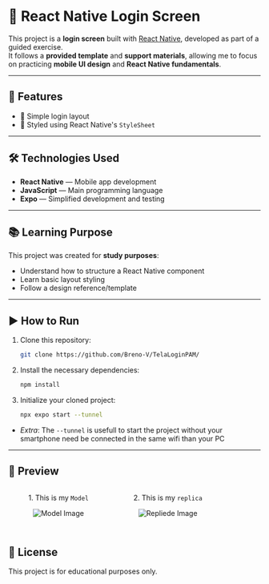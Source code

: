 # 📱 React Native Login Screen

This project is a **login screen** built with [React Native](https://reactnative.dev/), developed as part of a guided exercise.  
It follows a **provided template** and **support materials**, allowing me to focus on practicing **mobile UI design** and **React Native fundamentals**.

---

## 🚀 Features

- 📌 Simple login layout
- 📌 Styled using React Native's `StyleSheet`

---

## 🛠️ Technologies Used

- **React Native** — Mobile app development
- **JavaScript** — Main programming language
- **Expo** — Simplified development and testing

---

## 📚 Learning Purpose

This project was created for **study purposes**:

- Understand how to structure a React Native component
- Learn basic layout styling
- Follow a design reference/template

---

## ▶️ How to Run

1. Clone this repository:

   ```bash
   git clone https://github.com/Breno-V/TelaLoginPAM/
   ```

2. Install the necessary dependencies:

   ```bash
   npm install
   ```

3. Initialize your cloned project:

   ```bash
   npx expo start --tunnel
   ```

- *Extra*: The `--tunnel` is usefull to start the project without your smartphone need be connected in the same wifi than your PC

---

## 📸 Preview

<div style="display: flex; gap: 10px; align-items: center">

<figure style="text-align: center;">

<figcaption>1. This is my <code>Model</code></figcaption>

![Model Image](https://file+.vscode-resource.vscode-cdn.net/c%3A/Users/T-GAMER/Desktop/TelaLogin/assets/images/model.png?version%3D1754911014310)

</figure>
<figure style="text-align: center;">
<figcaption>2. This is my <code>replica</code></figcaption>

![Repliede Image](https://file+.vscode-resource.vscode-cdn.net/c%3A/Users/T-GAMER/Desktop/TelaLogin/assets/images/copy.png?version%3D1754911408028)

</figure>

</div>

## 📄 License
This project is for educational purposes only.
